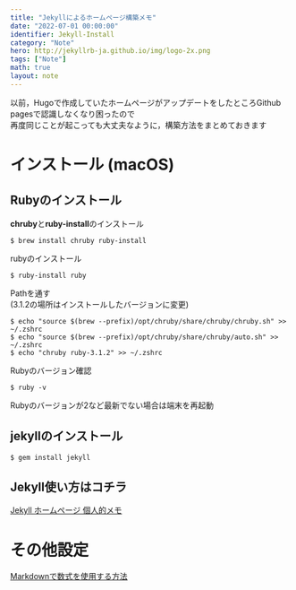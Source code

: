```yaml
---
title: "Jekyllによるホームページ構築メモ"
date: "2022-07-01 00:00:00"
identifier: Jekyll-Install
category: "Note"
hero: http://jekyllrb-ja.github.io/img/logo-2x.png
tags: ["Note"]
math: true
layout: note
---
```


以前，Hugoで作成していたホームページがアップデートをしたところGithub pagesで認識しなくなり困ったので  
再度同じことが起こっても大丈夫なように，構築方法をまとめておきます

<!--more-->

# インストール (macOS)

## Rubyのインストール

<b>chruby</b>と<b>ruby-install</b>のインストール

```console
$ brew install chruby ruby-install
```

rubyのインストール

```console
$ ruby-install ruby
```

Pathを通す  
(3.1.2の場所はインストールしたバージョンに変更)

```console
$ echo "source $(brew --prefix)/opt/chruby/share/chruby/chruby.sh" >> ~/.zshrc
$ echo "source $(brew --prefix)/opt/chruby/share/chruby/auto.sh" >> ~/.zshrc
$ echo "chruby ruby-3.1.2" >> ~/.zshrc
```
Rubyのバージョン確認

```console
$ ruby -v
```
Rubyのバージョンが2など最新でない場合は端末を再起動

## jekyllのインストール
```
$ gem install jekyll
```
## Jekyll使い方はコチラ
[Jekyll ホームページ 個人的メモ](Jekyll.html)

# その他設定
[Markdownで数式を使用する方法](https://qiita.com/memakura/items/e4d2de379f98ad7be498)
